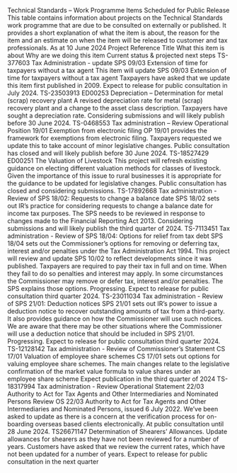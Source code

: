 Technical Standards – Work Programme Items Scheduled for Public Release This table contains information about projects on the Technical Standards work programme that are due to be consulted on externally or published. It provides a short explanation of what the item is about, the reason for the item and an estimate on when the item will be released to customer and tax professionals. As at 10 June 2024 Project Reference Title What this item is about Why are we doing this item Current status & projected next steps TS-377603 Tax Administration - update SPS 09/03 Extension of time for taxpayers without a tax agent This item will update SPS 09/03 Extension of time for taxpayers without a tax agent Taxpayers have asked that we update this item first published in 2009. Expect to release for public consultation in July 2024. TS-23503913 ED00253 Depreciation – Determination for metal (scrap) recovery plant A revised depreciation rate for metal (scrap) recovery plant and a change to the asset class description. Taxpayers have sought a depreciation rate. Considering submissions and will likely publish before 30 June 2024. TS-0468553 Tax administration – Review Operational Position 19/01 Exemption from electronic filing OP 19/01 provides the framework for exemptions from electronic filing. Taxpayers requested we update this to take account of minor legislative changes. Public consultation has closed and will likely publish before 30 June 2024. TS-18527429 ED00251 The Valuation of Livestock This project will refresh existing guidance on electing different valuation methods for classes of livestock. Given the importance of this issue to rural businesses it is appropriate for the guidance to be updated for legislative changes. Public consultation has closed and considering submissions. TS-17892668 Tax administration - Review of SPS 18/02: Requests to change a balance date SPS 18/02 sets out IR’s practice for considering requests to change a balance date for income tax purposes. The SPS needs to be reviewed in response to changes made to the Financial Reporting Act 2013. Considering submissions and will likely publish the third quarter of 2024. TS-7113451 Tax administration - Review of SPS 18/04: Options for relief from tax debt SPS 18/04 sets out the Commissioner’s options for removing or deferring tax, interest and/or penalties under the Tax Administration Act 1994. This project will review and update SPS 10/02 to reflect developments since it was published. Taxpayers are required to pay their tax in full and on time. When they fail to do so penalties and interest may apply. In some circumstances the Commissioner may remove or defer tax, interest and/or penalties. The SPS explains those options. Progressing. Expect to release for public consultation third quarter 2024. TS-23011034 Tax administration - Review of SPS 21/01: Deduction notices SPS 21/01 sets out IR’s power to issue a deduction notice to recover outstanding amounts of tax from a third-party. It also provides guidance on how the Commissioner will use such notices. We are aware that there may be other situations where the Commissioner will use a deduction notice that should be included in SPS 21/01. Progressing. Expect to release for public consultation third quarter 2024. TS-12128142 Tax administration - Review of Commissioner’s Statement CS 17/01 Valuation of employee share schemes CS 17/01 sets out options for valuing employee share schemes. The main changes relate to the legislative confirmation of the market value formula to value shares under an employee share scheme Expect publication in the third quarter of 2024 TS- 18317994 Tax administration - Review Operational Statement 22/03 Authority to Act for Tax Agents and Other Intermediaries and Nominated Persons Review OS 22/03 Authority to Act for Tax Agents and Other Intermediaries and Nominated Persons, issued 6 July 2022. We’ve been asked to update as there is a concern at the verification process for on-boarding overseas based clients electronically. At public consultation until 28 June 2024. TS26671147 Determination of Shearers’ Allowances. Update allowances for shearers as they have not been reviewed for a number of years. Customers have asked that we review the current rates, which have not been updated for a number of years. Expect to release for public consultation in the next quarter
